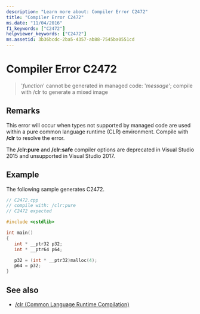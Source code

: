 ```yaml
---
description: "Learn more about: Compiler Error C2472"
title: "Compiler Error C2472"
ms.date: "11/04/2016"
f1_keywords: ["C2472"]
helpviewer_keywords: ["C2472"]
ms.assetid: 3b36bcdc-2ba5-4357-ab88-7545ba0551cd
---
```

# Compiler Error C2472

> '*function*' cannot be generated in managed code: '*message*'; compile with /clr to generate a mixed image

## Remarks

This error will occur when types not supported by managed code are used within a pure common language runtime (CLR) environment. Compile with **/clr** to resolve the error.

The **/clr:pure** and **/clr:safe** compiler options are deprecated in Visual Studio 2015 and unsupported in Visual Studio 2017.

## Example

The following sample generates C2472.

```cpp
// C2472.cpp
// compile with: /clr:pure
// C2472 expected

#include <cstdlib>

int main()
{
   int * __ptr32 p32;
   int * __ptr64 p64;

   p32 = (int * __ptr32)malloc(4);
   p64 = p32;
}
```

## See also

- [/clr (Common Language Runtime Compilation)](../../build/reference/clr-common-language-runtime-compilation.md)
